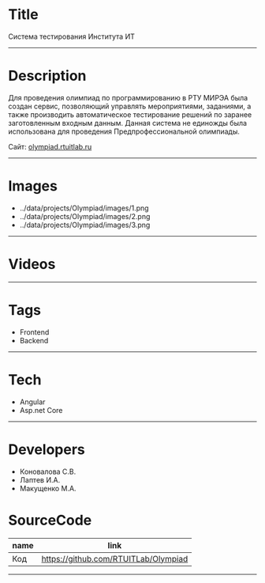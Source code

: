 # Title

Система тестирования Института ИТ

---

# Description

Для проведения олимпиад по программированию в РТУ МИРЭА была создан сервис, позволяющий управлять мероприятиями, заданиями, а также производить автоматическое тестирование решений по заранее заготовленным входным данным. Данная система не единожды была использована для проведения Предпрофессиональной олимпиады.

Сайт: <a target="_blank" href="https://olympiad.rtuitlab.ru">olympiad.rtuitlab.ru</a>

---

# Images

- ../data/projects/Olympiad/images/1.png
- ../data/projects/Olympiad/images/2.png
- ../data/projects/Olympiad/images/3.png

---

# Videos

---

# Tags

- Frontend
- Backend

---

# Tech

- Angular
- Asp.net Core

---

# Developers

- Коновалова С.В.
- Лаптев И.А.
- Макущенко М.А.

# SourceCode

| name                         | link                                      |
| ---------------------------- | ----------------------------------------- |
| Код                          | https://github.com/RTUITLab/Olympiad      |

---
